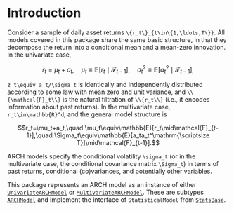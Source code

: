 # Introduction
Consider a sample of daily asset returns ``\{r_t\}_{t\in\{1,\ldots,T\}}``. All models covered in this package share the same basic structure, in that they decompose the return into a conditional mean and a mean-zero innovation. In the univariate case,
```math
r_t=\mu_t+a_t,\quad \mu_t\equiv\mathbb{E}[r_t\mid\mathcal{F}_{t-1}],\quad \sigma_t^2\equiv\mathbb{E}[a_t^2\mid\mathcal{F}_{t-1}],
```
``z_t\equiv a_t/\sigma_t`` is identically and independently distributed according to some law with mean zero and unit variance, and ``\\{\mathcal{F}_t\\}`` is the natural filtration of ``\\{r_t\\}`` (i.e., it encodes information about past returns). In the multivariate case, ``r_t\in\mathbb{R}^d``, and the general model structure is

```math
r_t=\mu_t+a_t,\quad \mu_t\equiv\mathbb{E}[r_t\mid\mathcal{F}_{t-1}],\quad \Sigma_t\equiv\mathbb{E}[a_ta_t^\mathrm{\scriptsize T}]\mid\mathcal{F}_{t-1}].
```

ARCH models specify the conditional volatility ``\sigma_t`` (or in the multivariate case, the conditional covariance matrix ``\Sigma_t``) in terms of past returns, conditional (co)variances, and potentially other variables.


This package represents an ARCH model as an instance of either [`UnivariateARCHModel`](@ref) or [`MultivariateARCHModel`](@ref). These are subtypes [`ARCHModel`](@ref) and implement the interface of `StatisticalModel` from [`StatsBase`](http://juliastats.github.io/StatsBase.jl/stable/statmodels.html).
